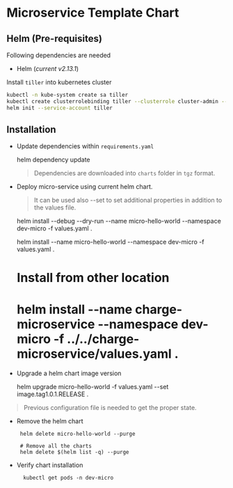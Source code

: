 # Microservice Template Chart

## Helm (Pre-requisites)
 
Following dependencies are needed
 
 - Helm (*current v2.13.1*)
 
Install `tiller` into kubernetes cluster
 
```bash
kubectl -n kube-system create sa tiller
kubectl create clusterrolebinding tiller --clusterrole cluster-admin --serviceaccount=kube-system:tiller
helm init --service-account tiller
```

## Installation

- Update dependencies within `requirements.yaml`

    helm dependency update
    
  > Dependencies are downloaded into `charts` folder in `tgz` format.

- Deploy micro-service using current helm chart.

  > It can be used also --set to set additional properties in addition to the values file.

    helm install --debug --dry-run --name micro-hello-world --namespace dev-micro -f values.yaml .
    
    helm install --name micro-hello-world --namespace dev-micro -f values.yaml .
    
    # Install from other location
    # helm install --name charge-microservice --namespace dev-micro -f ../../charge-microservice/values.yaml .
    
- Upgrade a helm chart image version

    helm upgrade micro-hello-world -f values.yaml --set image.tag1.0.1.RELEASE .
    
> Previous configuration file is needed to get the proper state.

 - Remove the helm chart
 
        helm delete micro-hello-world --purge    
        
        # Remove all the charts
        helm delete $(helm list -q) --purge
    
- Verify chart installation

        kubectl get pods -n dev-micro
